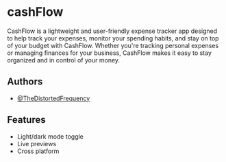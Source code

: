  
# cashFlow

CashFlow is a lightweight and user-friendly expense tracker app designed to help track your expenses, monitor your spending habits, and stay on top of your budget with CashFlow. Whether you're tracking personal expenses or managing finances for your business, CashFlow makes it easy to stay organized and in control of your money.
## Authors

- [@TheDistortedFrequency](https://www.github.com/TheDistortedFrequency)


## Features

- Light/dark mode toggle
- Live previews
- Cross platform


